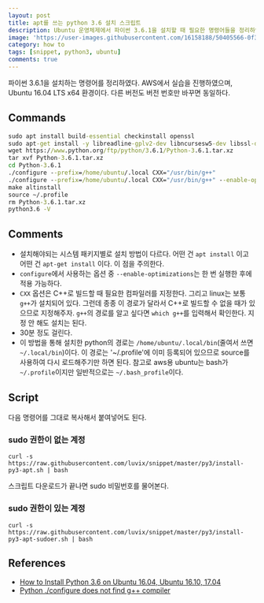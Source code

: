 ```yaml
---
layout: post
title: apt를 쓰는 python 3.6 설치 스크립트
description: Ubuntu 운영체제에서 파이썬 3.6.1을 설치할 때 필요한 명령어들을 정리하였다.
image: 'https://user-images.githubusercontent.com/16158188/50405566-0f371f80-07fa-11e9-8c91-996cbaf8fe18.jpg'
category: how to
tags: [snippet, python3, ubuntu]
comments: true
---
```


파이썬 3.6.1을 설치하는 명령어를 정리하였다.
AWS에서 실습을 진행하였으며, Ubuntu 16.04 LTS x64 환경이다.
다른 버전도 버전 번호만 바꾸면 동일하다.

## Commands

``` cmd
sudo apt install build-essential checkinstall openssl
sudo apt-get install -y libreadline-gplv2-dev libncursesw5-dev libssl-dev libsqlite3-dev tk-dev libgdbm-dev libc6-dev libbz2-dev
wget https://www.python.org/ftp/python/3.6.1/Python-3.6.1.tar.xz
tar xvf Python-3.6.1.tar.xz
cd Python-3.6.1
./configure --prefix=/home/ubuntu/.local CXX="/usr/bin/g++"
./configure --prefix=/home/ubuntu/.local CXX="/usr/bin/g++" --enable-optimizations
make altinstall
source ~/.profile
rm Python-3.6.1.tar.xz
python3.6 -V
```

## Comments

- 설치해야되는 시스템 패키지별로 설치 방법이 다르다. 어떤 건 `apt install` 이고 어떤 건 `apt-get install` 이다. 이 점을 주의한다.
- `configure`에서 사용하는 옵션 중 `--enable-optimizations`는 한 번 실행한 후에 적용 가능하다.
- `CXX` 옵션은 C++로 빌드할 때 필요한 컴파일러를 지정한다.
그리고 linux는 보통 `g++`가 설치되어 있다.
그런데 종종 이 경로가 달라서 C++로 빌드할 수 없을 때가 있으므로 지정해주자.
`g++`의 경로를 알고 싶다면 `which g++`를 입력해서 확인한다.
지정 안 해도 설치는 된다.
- 30분 정도 걸린다.
- 이 방법을 통해 설치한 python의 경로는 `/home/ubuntu/.local/bin`(줄여서 쓰면 `~/.local/bin`)이다.
이 경로는 '~/.profile'에 이미 등록되어 있으므로 source를 사용하여 다시 로드해주기만 하면 된다.
참고로 aws용 ubuntu는 bash가 `~/.profile`이지만 일반적으로는 `~/.bash_profile`이다.

## Script

다음 명령어를 그대로 복사해서 붙여넣어도 된다.

### sudo 권한이 없는 계정

```
curl -s https://raw.githubusercontent.com/luvix/snippet/master/py3/install-py3-apt.sh | bash
```

스크립트 다운로드가 끝나면 sudo 비밀번호를 물어본다.

### sudo 권한이 있는 계정

```
curl -s https://raw.githubusercontent.com/luvix/snippet/master/py3/install-py3-apt-sudoer.sh | bash
```

## References

- [How to Install Python 3.6 on Ubuntu 16.04, Ubuntu 16.10, 17.04](https://www.linuxbabe.com/ubuntu/install-python-3-6-ubuntu-16-04-16-10-17-04)
- [Python ./configure does not find g++ compiler](https://superuser.com/questions/787412/python-configure-does-not-find-g-compiler)
